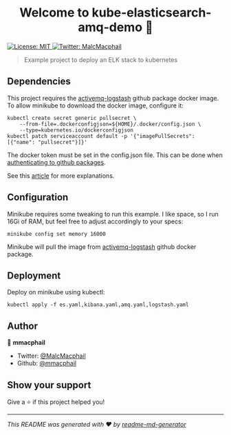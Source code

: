 <h1 align="center">Welcome to kube-elasticsearch-amq-demo 👋</h1>
<p>
  <a href="#" target="_blank">
    <img alt="License: MIT" src="https://img.shields.io/badge/License-MIT-yellow.svg" />
  </a>
  <a href="https://twitter.com/MalcMacphail" target="_blank">
    <img alt="Twitter: MalcMacphail" src="https://img.shields.io/twitter/follow/MalcMacphail.svg?style=social" />
  </a>
</p>

> Example project to deploy an ELK stack to kubernetes

## Dependencies

This project requires the [activemq-logstash](https://github.com/mmacphail/activemq-logstash-docker-image) github package docker image. To allow minikube to download the docker image, configure it:

    kubectl create secret generic pullsecret \
        --from-file=.dockerconfigjson=${HOME}/.docker/config.json \
        --type=kubernetes.io/dockerconfigjson
    kubectl patch serviceaccount default -p '{"imagePullSecrets": [{"name": "pullsecret"}]}'

The docker token must be set in the config.json file. This can be done when [authenticating to github packages](https://help.github.com/en/github/managing-packages-with-github-packages/configuring-docker-for-use-with-github-packages#authenticating-to-github-packages).

See this [article](https://markuscisler.com/minikube-private-registry/) for more explanations.

## Configuration

Minikube requires some tweaking to run this example. I like space, so I run 16Gi of RAM, but feel free to adjust accordingly  to your specs:

    minikube config set memory 16000

Minikube will pull the image from [activemq-logstash]() github docker package.


## Deployment
Deploy on minikube using kubectl:

    kubectl apply -f es.yaml,kibana.yaml,amq.yaml,logstash.yaml

## Author

👤 **mmacphail**

* Twitter: [@MalcMacphail](https://twitter.com/MalcMacphail)
* Github: [@mmacphail](https://github.com/mmacphail)

## Show your support

Give a ⭐️ if this project helped you!

***
_This README was generated with ❤️ by [readme-md-generator](https://github.com/kefranabg/readme-md-generator)_
